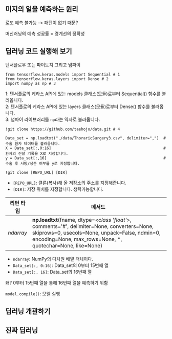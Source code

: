 ## 미지의 일을 예측하는 원리
로또 예측 불가능 -> 패턴이 없기 때문?

머신러닝의 예측 성공률 = 경계선의 정확성

## 딥러닝 코드 실행해 보기

텐서플로우 또는 파이토치 그리고 넘파이

```
from tensorflow.keras.models import Sequential # 1
from tensorflow.keras.layers import Dense # 2
import numpy as np # 3
```
   
1: 텐서플로의 케라스 API에 있는 models 클래스(모듈)로부터 Sequential() 함수를 불러옵니다.   
2: 텐서플로의 케라스 API에 있는 layers 클래스(모듈)로부터 Dense() 함수를 불러옵니다.   
3: 넘파이 라이브러리를 `np`라는 약자로 불러옵니다.   

```
!git clone https://github.com/taehojo/data.git # 4

Data_set = np.loadtxt("./data/ThoraricSurgery3.csv", delimiter=",")  # 수술 환자 데이터를 불러옵니다.
X = Data_set[:,0:16]                                                 # 환자의 진찰 기록을 X로 지정합니다.
y = Data_set[:,16]                                                   # 수술 후 사망/생존 여부를 y로 지정합니다.
```

`!git clone [REPO_URL] [DIR]`   

- `[REPO_URL]`: 클론(복사)해 올 저장소의 주소를 지정해줍니다.    
- `[DIR]`: 저장 위치를 지정합니다. 생략가능합니다.   

|리턴 타입|메서드|
|---|---|
|*ndarray*|**np.loadtxt**(fname, dtype=*<class 'float'>*, comments='#', delimiter=None, converters=None, skiprows=0, usecols=None, unpack=False, ndmin=0, encoding=None, max_rows=None, *, quotechar=None, like=None)|

- `ndarray`: NumPy의 다차원 배열 객체이다.   
- `Data_set[:, 0:16]`: Data_set의 0부터 15번째 열   
- `Data_set[:, 16]`: Data_set의 16번째 열   

왜? 0부터 15번째 열을 통해 16번째 열을 예측하기 위함   


`model.compile()`: 모델 실행




## 딥러닝 개괄하기

## 진짜 딥러닝
